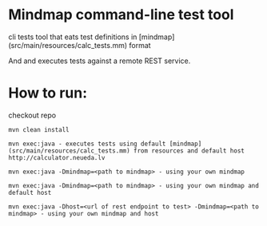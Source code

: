# Mindmap command-line test tool
cli tests tool that eats test definitions in [mindmap] (src/main/resources/calc_tests.mm) format

And and executes tests against a remote REST service.

# How to run:

checkout repo
```
mvn clean install
```
```
mvn exec:java - executes tests using default [mindmap] (src/main/resources/calc_tests.mm) from resources and default host http://calculator.neueda.lv
```
```
mvn exec:java -Dmindmap=<path to mindmap> - using your own mindmap
```
```
mvn exec:java -Dmindmap=<path to mindmap> - using your own mindmap and default host
```
```
mvn exec:java -Dhost=<url of rest endpoint to test> -Dmindmap=<path to mindmap> - using your own mindmap and host
```

